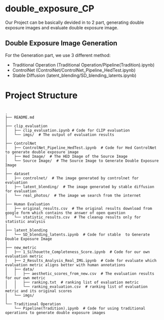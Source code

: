 # double_exposure_CP
Our Project can be basically devided in to 2 part, generating double exposure images and evaluate double exposure image.
## Double Exposure Image Generation
For the Generation part, we use 3 different method:
- Traditional Operation (Traditional Operation/Pipeline(Tradition).ipynb)
- ControlNet (ControlNet/ControlNet_Pipeline_HedTest.ipynb)
- Stable Diffusion (latent_blending/SD_blending_latents.ipynb)

# Project Structure
<pre><code>
.  
├── README.md  
│  
├── clip_evaluation  
│   ├── clip_evaluation.ipynb # Code for CLIP evaluation
│   └── imgs/  # The output of evaluation results
│  
├── ControlNet  
│   ├── ControlNet_Pipeline_HedTest.ipynb  # Code for Hed ControlNet to generate double exposure image
│   ├── Hed Image/  # The HED Image of the Source Image
│   └── Source Image/  # The Source Image to Generate Double Exposure Image
│  
├── dataset  
│   ├── controlnet/  # The image generated by controlnet for evaluation
│   ├── latent_blending/  # The image generated by stable diffusion for evaluation
│   └── real_photos/  # The image we search from the internet
│  
├── Human Evaluation  
│   ├── original_results.csv  # The original results download from google form which contains the answer of open question
│   └── statistic_results.csv  # The cleanup results only for statistic analysis
│  
├── latent_blending  
│   └── SD_blending_latents.ipynb  # Code for stable  to Generate Double Exposure Image
│  
├── new_metric  
│   ├── 1_Silhouette_Completeness_Score.ipynb  # Code for our own evaluation metric
│   ├── 2_Results_Analysis_Real_IMG.ipynb  # Code for evaluate which evaluation metric aligns better with human annotations
│   ├── data/  
│   │   ├── aesthetic_scores_from_new.csv  # The evaluation results for our own metric
│   │   ├── ranking.txt  # ranking list of evaluation metric
│   │   └── ranking_evaluation.csv  # ranking list of evaluation metric and its original scores
│   └── imgs/  
│  
└── Traditional Operation  
    └── Pipeline(Tradition).ipynb  # Code for using traditional operations to generate double exposure images

  
  </code></pre>
